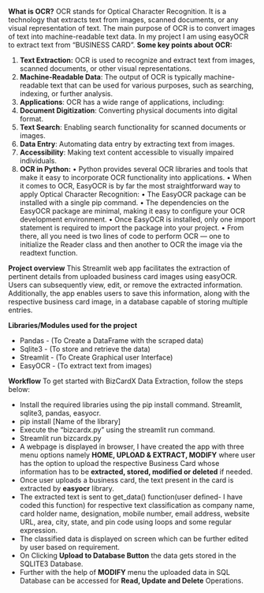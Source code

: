 **What is OCR?**
OCR stands for Optical Character Recognition. It is a technology that extracts text from images, scanned documents, or any visual representation of text. The main purpose of OCR is to convert images of text into machine-readable text data.
In my project I am using easyOCR to extract text from “BUSINESS CARD”.
**Some key points about OCR:**
1.	**Text Extraction:** OCR is used to recognize and extract text from images, scanned documents, or other visual representations.
2.	**Machine-Readable Data**: The output of OCR is typically machine-readable text that can be used for various purposes, such as searching, indexing, or further analysis.
3.	**Applications**: OCR has a wide range of applications, including:
4.	**Document Digitization**: Converting physical documents into digital format.
5.	**Text Search**: Enabling search functionality for scanned documents or images.
6.	**Data Entry**: Automating data entry by extracting text from images.
7.	**Accessibility**: Making text content accessible to visually impaired individuals.
8.	**OCR in Python:**
        •	Python provides several OCR libraries and tools that make it easy to incorporate OCR functionality into applications.
        •	When it comes to OCR, EasyOCR is by far the most straightforward way to apply Optical Character Recognition:
        •	The EasyOCR package can be installed with a single pip command.
        •	The dependencies on the EasyOCR package are minimal, making it easy to configure your OCR development environment.
        •	Once EasyOCR is installed, only one import statement is required to import the package into your project.
        •	From there, all you need is two lines of code to perform OCR — one to initialize the Reader class and then another to OCR the image via the readtext function.
 
**Project overview**
This Streamlit web app facilitates the extraction of pertinent details from uploaded business card images using easyOCR. Users can subsequently view, edit, or remove the extracted information. Additionally, the app enables users to save this information, along with the respective business card image, in a database capable of storing multiple entries.

**Libraries/Modules used for the project**
   - Pandas - (To Create a DataFrame with the scraped data)
   - Sqlite3 - (To store and retrieve the data)
   - Streamlit - (To Create Graphical user Interface)
   - EasyOCR - (To extract text from images)
     
**Workflow**
   To get started with BizCardX Data Extraction, follow the steps below:
- Install the required libraries using the pip install command. Streamlit, sqlite3, pandas, easyocr.
- pip install [Name of the library]
- Execute the “bizcardx.py” using the streamlit run command.
 - Streamlit run bizcardx.py
- A webpage is displayed in browser, I have created the app with three menu options namely **HOME, UPLOAD & EXTRACT, MODIFY** where user has the option to upload the respective Business Card whose information has to be **extracted, stored, modified or deleted** if needed.
- Once user uploads a business card, the text present in the card is extracted by **easyocr** library.
- The extracted text is sent to get_data() function(user defined- I have coded this function) for respective text classification as company name, card holder name, designation, mobile number, email address, website URL, area, city, state, and pin code using loops and some regular expression.
- The classified data is displayed on screen which can be further edited by user based on requirement.
- On Clicking **Upload to Database Button** the data gets stored in the SQLITE3 Database. 
- Further with the help of **MODIFY** menu the uploaded data in SQL Database can be accessed for **Read, Update and Delete** Operations.
    

